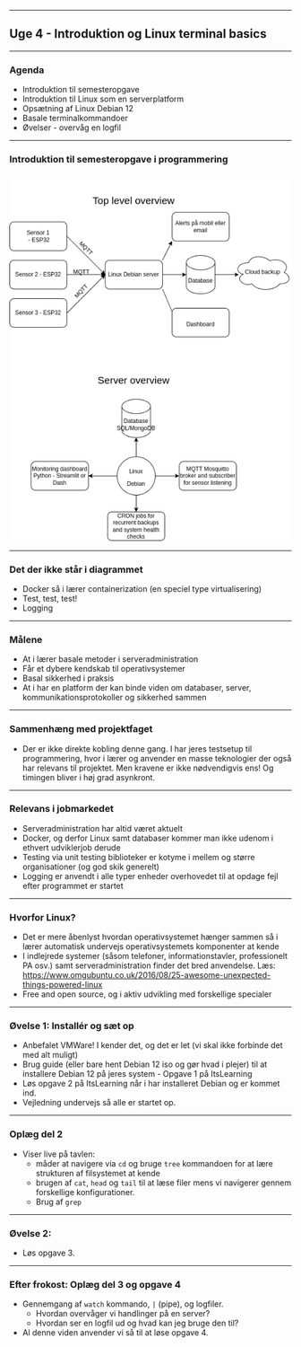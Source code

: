 
---
## Uge 4 - Introduktion og Linux terminal basics
---
### Agenda

* Introduktion til semesteropgave
* Introduktion til Linux som en serverplatform
* Opsætning af Linux Debian 12
* Basale terminalkommandoer
* Øvelser - overvåg en logfil

---
### Introduktion til semesteropgave i programmering

![](xplan.png)

---
### Det der ikke står i diagrammet

* Docker så i lærer containerization (en speciel type virtualisering)
* Test, test, test!
* Logging

---
### Målene
* At i lærer basale metoder i serveradministration
* Får et dybere kendskab til operativsystemer
* Basal sikkerhed i praksis
* At i har en platform der kan binde viden om databaser, server, kommunikationsprotokoller og sikkerhed sammen

---
### Sammenhæng med projektfaget

* Der er ikke direkte kobling denne gang. I har jeres testsetup til programmering, hvor i lærer og anvender en masse teknologier der også har relevans til projektet. Men kravene er ikke nødvendigvis ens! Og timingen bliver i høj grad asynkront.

---
### Relevans i jobmarkedet

* Serveradministration har altid været aktuelt 
* Docker, og derfor Linux samt databaser kommer man ikke udenom i ethvert udviklerjob derude
* Testing via unit testing biblioteker er kotyme i mellem og større organisationer (og god skik generelt)
* Logging er anvendt i alle typer enheder overhovedet til at opdage fejl efter programmet er startet

---
### Hvorfor Linux?

* Det er mere åbenlyst hvordan operativsystemet hænger sammen så i lærer automatisk undervejs operativsystemets komponenter at kende
* I indlejrede systemer (såsom telefoner, informationstavler, professionelt PA osv.) samt serveradministration finder det bred anvendelse. Læs: https://www.omgubuntu.co.uk/2016/08/25-awesome-unexpected-things-powered-linux
* Free and open source, og i aktiv udvikling med forskellige specialer

---
### Øvelse 1: Installér og sæt op

* Anbefalet VMWare! I kender det, og det er let (vi skal ikke forbinde det med alt muligt)
* Brug guide (eller bare hent Debian 12 iso og gør hvad i plejer) til at installere Debian 12 på jeres system - Opgave 1 på ItsLearning
* Løs opgave 2 på ItsLearning når i har installeret Debian og er kommet ind.
* Vejledning undervejs så alle er startet op.
---
### Oplæg del 2

* Viser live på tavlen:
	* måder at navigere via `cd` og bruge `tree` kommandoen for at lære strukturen af filsystemet at kende
	* brugen af `cat`, `head` og `tail` til at læse filer mens vi navigerer gennem forskellige konfigurationer.
	* Brug af `grep`

---

### Øvelse 2: 

* Løs opgave 3. 

---
### Efter frokost: Oplæg del 3 og opgave 4

* Gennemgang af `watch` kommando, `|` (pipe), og logfiler.
	* Hvordan overvåger vi handlinger på en server? 
	* Hvordan ser en logfil ud og hvad kan jeg bruge den til?
* Al denne viden anvender vi så til at løse opgave 4.
